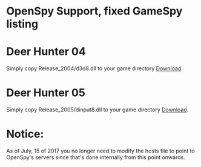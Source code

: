 OpenSpy Support, fixed GameSpy listing
======

Deer Hunter 04
======
Simply copy Release_2004/d3d8.dll to your game directory [Download](https://github.com/colistro123/Deer_Hunter04_GameSpy_Patches/blob/master/Release_2004/d3d8.dll "Download").

Deer Hunter 05
======
Simply copy Release_2005/dinput8.dll to your game directory [Download](https://github.com/colistro123/Deer_Hunter04_GameSpy_Patches/blob/master/Release_2005/dinput8.dll "Download").

Notice:
======
As of July, 15 of 2017 you no longer need to modify the hosts file to point to OpenSpy's servers since that's done internally from this point onwards.